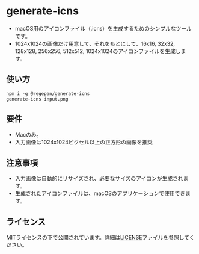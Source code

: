 # generate-icns

- macOS用のアイコンファイル（.icns）を生成するためのシンプルなツールです。
- 1024x1024の画像だけ用意して、それをもとにして、16x16, 32x32, 128x128, 256x256, 512x512, 1024x1024のアイコンファイルを生成します。

## 使い方

```
npm i -g @regepan/generate-icns
generate-icns input.png
```

## 要件

- Macのみ。
- 入力画像は1024x1024ピクセル以上の正方形の画像を推奨

## 注意事項

- 入力画像は自動的にリサイズされ、必要なサイズのアイコンが生成されます。
- 生成されたアイコンファイルは、macOSのアプリケーションで使用できます。

## ライセンス

MITライセンスの下で公開されています。詳細は[LICENSE](LICENSE)ファイルを参照してください。